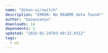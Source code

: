 ```yaml
---
name: "@ikun-ui/switch"
description: "ERROR: No README data found!"
author: "baiwusanyu"
downloads: 14
dependents: 1
updated: "2025-01-24T03:49:22.031Z"
tags: 
  - ui
---
```

